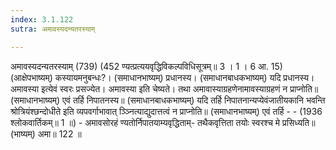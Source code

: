 ```yaml
---
index: 3.1.122
sutra: अमावस्यदन्यतरस्याम्

---
```

 अमावस्यदन्यतरस्याम् (739) (452 ण्यत्प्रत्ययवृद्धिविकल्पविधिसूत्रम्॥ 3 । 1 । 6 आ. 15) (आक्षेपभाष्यम्) कस्यायमनुबन्धः?। (समाधानभाष्यम्) प्रधानस्य। (समाधानबाधकभाष्यम्) यदि प्रधानस्य। अमावस्या इत्येवं स्वरः प्रसज्येत। अमावस्या इति चेष्यते। तथा अमावास्याग्रहणेनामावस्याग्रहणं न प्राप्नोति॥ (समाधानभाष्यम्) एवं तर्हि निपातनस्य॥ (समाधानबाधकभाष्यम्) यदि तर्हि निपातनान्यप्येवंजातीयकानि भवन्ति श्रोत्रियंश्छन्दोधीते इति व्यपवर्गाभावात् ञ्ञ्नित्याद्युदात्तत्वं न प्राप्नोति॥ (समाधानभाष्यम्) एवं तर्हि  -   -  (1936 श्लोकवार्तिकम्॥ 1 ॥) - अमावसोरहं ण्यतोर्निपातयाम्यवृद्धिताम्- तथैकवृत्तिता तयोः स्वरश्च मे प्रसिध्यति॥ (भाष्यम्) अमा॥ 122 ॥ 